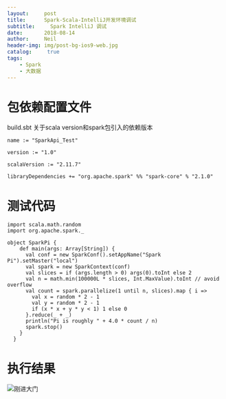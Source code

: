 ```yaml
---
layout:     post
title:      Spark-Scala-IntelliJ开发环境调试
subtitle:	  Spark IntelliJ 调试
date:       2018-08-14
author:     Neil
header-img: img/post-bg-ios9-web.jpg
catalog: 	 true
tags:
    - Spark
    - 大数据
---
```


# 包依赖配置文件
 
 build.sbt 关于scala version和spark包引入的依赖版本

```
name := "SparkApi_Test"

version := "1.0"

scalaVersion := "2.11.7"

libraryDependencies += "org.apache.spark" %% "spark-core" % "2.1.0"
```

# 测试代码

```
import scala.math.random
import org.apache.spark._

object SparkPi {
    def main(args: Array[String]) {
      val conf = new SparkConf().setAppName("Spark Pi").setMaster("local")
      val spark = new SparkContext(conf)
      val slices = if (args.length > 0) args(0).toInt else 2
      val n = math.min(100000L * slices, Int.MaxValue).toInt // avoid overflow
      val count = spark.parallelize(1 until n, slices).map { i =>
        val x = random * 2 - 1
        val y = random * 2 - 1
        if (x * x + y * y < 1) 1 else 0
      }.reduce(_ + _)
      println("Pi is roughly " + 4.0 * count / n)
      spark.stop()
    }
  }
```
# 执行结果

![刚进大门](https://ws1.sinaimg.cn/large/006tNbRwly1fujp0ador4j30yn087acr.jpg)





